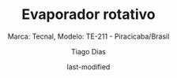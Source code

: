 ---
title: "Evaporador rotativo"
subtitle: "Marca: Tecnal, Modelo: TE-211 - Piracicaba/Brasil "
status: "Ativo"
procedimento: PEQ-037
image: "fotos/037.jpg"
categories: 
    - Evaporação
author: Tiago Dias
date: last-modified
date-format: DD/MM/YYYY
lang: pt-br
---